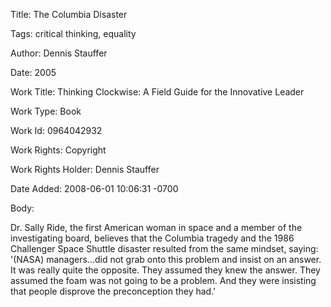 Title:  The Columbia Disaster

Tags:   critical thinking, equality

Author: Dennis Stauffer

Date:   2005

Work Title: Thinking Clockwise: A Field Guide for the Innovative Leader

Work Type: Book

Work Id: 0964042932

Work Rights: Copyright

Work Rights Holder: Dennis Stauffer

Date Added: 2008-06-01 10:06:31 -0700

Body: 

Dr. Sally Ride, the first American woman in space and a member of the investigating board, believes that the Columbia tragedy and the 1986 Challenger Space Shuttle disaster resulted from the same mindset, saying: '(NASA) managers...did not grab onto this problem and insist on an answer. It was really quite the opposite. They assumed they knew the answer. They assumed the foam was not going to be a problem. And they were insisting that people disprove the preconception they had.'

